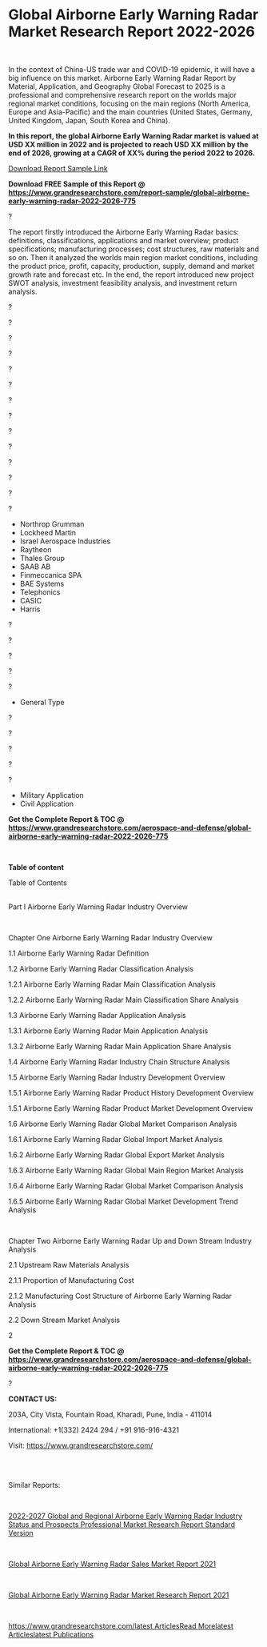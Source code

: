 <h1>Global Airborne Early Warning Radar Market Research Report 2022-2026</h1><br/><p>In the context of China-US trade war and COVID-19 epidemic, it will have a big influence on this market. Airborne Early Warning Radar Report by Material, Application, and Geography Global Forecast to 2025 is a professional and comprehensive research report on the worlds major regional market conditions, focusing on the main regions (North America, Europe and Asia-Pacific) and the main countries (United States, Germany, United Kingdom, Japan, South Korea and China).</p>
 
 
 
 <p><strong>In this report, the global Airborne Early Warning Radar market is valued at USD XX million in 2022 and is projected to reach USD XX million by the end of 2026, growing at a <strong>CAGR</strong> of XX% during the period 2022 to 2026.</strong></p>
 
 
 
 <p><a href="https://www.grandresearchstore.com/mr-admin/report-sample/global-airborne-early-warning-radar-2022-2026-775">Download Report Sample Link</a></p>
 
 
 
 <div><b>Download FREE Sample of this Report @ <a href="https://www.grandresearchstore.com/report-sample/global-airborne-early-warning-radar-2022-2026-775">https://www.grandresearchstore.com/report-sample/global-airborne-early-warning-radar-2022-2026-775</a></b></div>
 
 
 
 <p>? </p>
 
 
 
 <p>The report firstly introduced the Airborne Early Warning Radar basics: definitions, classifications, applications and market overview; product specifications; manufacturing processes; cost structures, raw materials and so on. Then it analyzed the worlds main region market conditions, including the product price, profit, capacity, production, supply, demand and market growth rate and forecast etc. In the end, the report introduced new project SWOT analysis, investment feasibility analysis, and investment return analysis.</p>
 
 
 
 <p>? </p>
 
 
 
 <p>? </p>
 
 
 
 <p>? </p>
 
 
 
 <p>? </p>
 
 
 
 <p>? </p>
 
 
 
 <p>? </p>
 
 
 
 <p>? </p>
 
 
 
 <p>? </p>
 
 
 
 <p>? </p>
 
 
 
 <p>? </p>
 
 
 
 <p>? </p>
 
 
 
 <p>? </p>
 
 
 
 <p>? </p>
 
 
 
 <p>? </p>
 
 
 
 <ul>
 
 <li>Northrop Grumman</li>
 
 <li>Lockheed Martin</li>
 
 <li>Israel Aerospace Industries</li>
 
 <li>Raytheon</li>
 
 <li>Thales Group</li>
 
 <li>SAAB AB</li>
 
 <li>Finmeccanica SPA</li>
 
 <li>BAE Systems</li>
 
 <li>Telephonics</li>
 
 <li>CASIC</li>
 
 <li>Harris</li>
 
 </ul>
 
 
 
 <p>? </p>
 
 
 
 <p>? </p>
 
 
 
 <p>? </p>
 
 
 
 <p>? </p>
 
 
 
 <p>? </p>
 
 
 
 <ul>
 
 <li>General Type</li>
 
 </ul>
 
 
 
 <p>? </p>
 
 
 
 <p>? </p>
 
 
 
 <p>? </p>
 
 
 
 <p>? </p>
 
 
 
 <p>? </p>
 
 
 
 <ul>
 
 <li>Military Application</li>
 
 <li>Civil Application</li>
 
 </ul>
 
 
 
 <div><b>Get the Complete Report & TOC @ <a href="https://www.grandresearchstore.com/aerospace-and-defense/global-airborne-early-warning-radar-2022-2026-775">https://www.grandresearchstore.com/aerospace-and-defense/global-airborne-early-warning-radar-2022-2026-775</a></b></div>
 
 
 
 <p><br />
 
 <b>Table of content</b></p>
 
 
 
 <p>Table of Contents<br />
 
 <br />
 
 Part I Airborne Early Warning Radar Industry Overview<br />
 
 <br />
 
 Chapter One Airborne Early Warning Radar Industry Overview<br />
 
 1.1 Airborne Early Warning Radar Definition<br />
 
 1.2 Airborne Early Warning Radar Classification Analysis<br />
 
 1.2.1 Airborne Early Warning Radar Main Classification Analysis<br />
 
 1.2.2 Airborne Early Warning Radar Main Classification Share Analysis<br />
 
 1.3 Airborne Early Warning Radar Application Analysis<br />
 
 1.3.1 Airborne Early Warning Radar Main Application Analysis<br />
 
 1.3.2 Airborne Early Warning Radar Main Application Share Analysis<br />
 
 1.4 Airborne Early Warning Radar Industry Chain Structure Analysis<br />
 
 1.5 Airborne Early Warning Radar Industry Development Overview<br />
 
 1.5.1 Airborne Early Warning Radar Product History Development Overview<br />
 
 1.5.1 Airborne Early Warning Radar Product Market Development Overview<br />
 
 1.6 Airborne Early Warning Radar Global Market Comparison Analysis<br />
 
 1.6.1 Airborne Early Warning Radar Global Import Market Analysis<br />
 
 1.6.2 Airborne Early Warning Radar Global Export Market Analysis<br />
 
 1.6.3 Airborne Early Warning Radar Global Main Region Market Analysis<br />
 
 1.6.4 Airborne Early Warning Radar Global Market Comparison Analysis<br />
 
 1.6.5 Airborne Early Warning Radar Global Market Development Trend Analysis<br />
 
 <br />
 
 Chapter Two Airborne Early Warning Radar Up and Down Stream Industry Analysis<br />
 
 2.1 Upstream Raw Materials Analysis<br />
 
 2.1.1 Proportion of Manufacturing Cost<br />
 
 2.1.2 Manufacturing Cost Structure of Airborne Early Warning Radar Analysis<br />
 
 2.2 Down Stream Market Analysis<br />
 
 2</p>
 
 
 
 <div><b>Get the Complete Report & TOC @ <a href="https://www.grandresearchstore.com/aerospace-and-defense/global-airborne-early-warning-radar-2022-2026-775">https://www.grandresearchstore.com/aerospace-and-defense/global-airborne-early-warning-radar-2022-2026-775</a></b></div>
 
 
 
 <p>? </p>
 
 
 
 <p><b>CONTACT US:</b><br />
 
 203A, City Vista, Fountain Road, Kharadi, Pune, India - 411014<br />
 
 International: +1(332) 2424 294 / +91 916-916-4321<br />
 
 Visit: <a href="https://www.grandresearchstore.com/">https://www.grandresearchstore.com/</a><br />
 
 <br />
 
 <br />
 
 Similar Reports:<br />
 
 <br />
 
 <a href="https://www.grandresearchstore.com/machines/global-regional-airborne-early-warning-radar-2022-2027-148">2022-2027 Global and Regional Airborne Early Warning Radar Industry Status and Prospects Professional Market Research Report Standard Version</a><br />
 
 <br />
 
 <a href="https://www.grandresearchstore.com/manufacturing-and-construction/global-airborne-early-warning-radar-2021-75">Global Airborne Early Warning Radar Sales Market Report 2021</a><br />
 
 <br />
 
 <a href="https://www.grandresearchstore.com/manufacturing-and-construction/global-airborne-early-warning-radar-2021-846">Global Airborne Early Warning Radar Market Research Report 2021</a><br />
 
 <br />
 
 <a href="https://gyeongbokgung.com">https://www.grandresearchstore.com/</a><a href="https://hallyeomaritime.com">latest Articles</a><a href="https://jingwansa.com">Read More</a><a href="https://nguoiviet.jp/">latest Articles</a><a href="https://www.intelmarketresearch.com/">latest Publications</a></p>